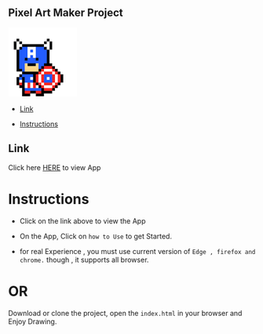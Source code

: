 ## Pixel Art Maker Project

![oixel art](images.png)
 
* [Link](##Link)

* [Instructions](#Instructions)

## Link

Click here [HERE](https://akstanlee.github.io/AkStanlee.github.io-pixel-art-maker/) to view App

# Instructions

* Click on the link above to view the App

* On the App, Click on `how to Use` to get Started.

* for real Experience , you must use current version of `Edge , firefox and chrome.` though , it supports all browser.

# OR

Download or clone the project, open  the `index.html` in your browser and Enjoy Drawing.






